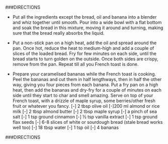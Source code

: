 ###DIRECTIONS

- Put all the ingredients except the bread, oil and banana into a blender and whiz together until smooth. Pour into a wide bowl with a flat bottom and soak the bread in this mixture, moving it around and turning, making sure that the bread really absorbs the liquid.

- Put a non-stick pan on a high heat, add the oil and spread around the pan. Once hot, reduce the heat to medium-high and add a couple of slices of the loaded bread. Fry for few minutes on each side, until the bread starts to turn golden on the outside. Once both sides are crispy, remove from the pan. Repeat till all you French toast is done.

- Prepare your caramelised bananas while the French toast is cooking. Peel the bananas and cut them in half lengthways, then in half the other way, giving you four pieces from each banana. Put a fry pan on a high heat, then add the bananas and dry-fry for a couple of minutes on each side until they start to char and smell amazing. Serve on top of your French toast, with a drizzle of maple syrup, some berries/other fresh fruit or whatever you fancy.
  [-] 2 tbsp olive oil
  [-]200 ml almond or rice milk
  [-] 2 tbsp almond butter
  [-] 2 tbsp maple syrup
  [-] a pinch of sea salt
  [-] 1 tsp ground cinnamon
  [-] ½ tsp vanilla extract
  [-] 1 tsp ground flax seeds
  [-] 6-8 slices of white or sourdough bread (stale bread works well too)
  [-] 18 tbsp water
  [-] 1 tsp oil
  [-] 4 bananas

###DIRECTIONS
